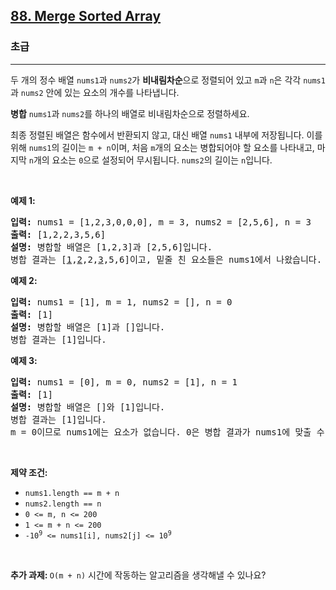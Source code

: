 <h2><a href="https://leetcode.com/problems/merge-sorted-array">88. Merge Sorted Array</a></h2><h3>초급</h3><hr><p>두 개의 정수 배열 <code>nums1</code>과 <code>nums2</code>가 <strong>비내림차순</strong>으로 정렬되어 있고 <code>m</code>과 <code>n</code>은 각각 <code>nums1</code>과 <code>nums2</code> 안에 있는 요소의 개수를 나타냅니다.</p>

<p><strong>병합</strong> <code>nums1</code>과 <code>nums2</code>를 하나의 배열로 비내림차순으로 정렬하세요.</p>

<p>최종 정렬된 배열은 함수에서 반환되지 않고, 대신 배열 <code>nums1</code> 내부에 저장됩니다. 이를 위해 <code>nums1</code>의 길이는 <code>m + n</code>이며, 처음 <code>m</code>개의 요소는 병합되어야 할 요소를 나타내고, 마지막 <code>n</code>개의 요소는 <code>0</code>으로 설정되어 무시됩니다. <code>nums2</code>의 길이는 <code>n</code>입니다.</p>

<p>&nbsp;</p>
<p><strong class="example">예제 1:</strong></p>

<pre>
<strong>입력:</strong> nums1 = [1,2,3,0,0,0], m = 3, nums2 = [2,5,6], n = 3
<strong>출력:</strong> [1,2,2,3,5,6]
<strong>설명:</strong> 병합할 배열은 [1,2,3]과 [2,5,6]입니다.
병합 결과는 [<u>1</u>,<u>2</u>,2,<u>3</u>,5,6]이고, 밑줄 친 요소들은 nums1에서 나왔습니다.
</pre>

<p><strong class="example">예제 2:</strong></p>

<pre>
<strong>입력:</strong> nums1 = [1], m = 1, nums2 = [], n = 0
<strong>출력:</strong> [1]
<strong>설명:</strong> 병합할 배열은 [1]과 []입니다.
병합 결과는 [1]입니다.
</pre>

<p><strong class="example">예제 3:</strong></p>

<pre>
<strong>입력:</strong> nums1 = [0], m = 0, nums2 = [1], n = 1
<strong>출력:</strong> [1]
<strong>설명:</strong> 병합할 배열은 []와 [1]입니다.
병합 결과는 [1]입니다.
m = 0이므로 nums1에는 요소가 없습니다. 0은 병합 결과가 nums1에 맞출 수 있도록 있는 것입니다.
</pre>

<p>&nbsp;</p>
<p><strong>제약 조건:</strong></p>

<ul>
	<li><code>nums1.length == m + n</code></li>
	<li><code>nums2.length == n</code></li>
	<li><code>0 &lt;= m, n &lt;= 200</code></li>
	<li><code>1 &lt;= m + n &lt;= 200</code></li>
	<li><code>-10<sup>9</sup> &lt;= nums1[i], nums2[j] &lt;= 10<sup>9</sup></code></li>
</ul>

<p>&nbsp;</p>
<p><strong>추가 과제: </strong><code>O(m + n)</code> 시간에 작동하는 알고리즘을 생각해낼 수 있나요?</p>